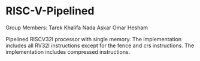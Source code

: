 # RISC-V-Pipelined
Group Members:
Tarek Khalifa
Nada Askar
Omar Hesham

Pipelined RISCV32I processor with single memory.
The implementation includes all RV32I instructions except for the fence and crs instructions.
The implementation includes compressed instructions.
